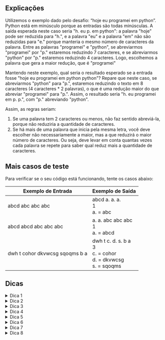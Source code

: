 ## Explicações
Utilizemos o exemplo dado pelo desafio: “hoje eu programei em python”. Python está em minúsculo porque as entradas são todas minúsculas. A saída esperada neste caso seria "h. eu p. em python": a palavra "hoje" pode ser reduzida para "h.", e a palavra "eu" e a palavra "em" não são reduzidas para "e." porque manteria o mesmo número de caracteres da palavra. Entre as palavras "programei" e "python", se abreviarmos "programei" por "p." estaremos reduzindo 7 caracteres, e se abreviarmos "python" por "p." estaremos reduzindo 4 caracteres. Logo, escolhemos a palavra que gera a maior redução, que é "programei"

Mantendo neste exemplo, qual seria o resultado esperado se a entrada fosse "hoje eu programei em python python"? Repare que neste caso, se abreviarmos "python" para "p.", estaremos reduzindo o texto em 8 caracteres (4 caracteres * 2 palavras), o que é uma redução maior do que abreviar "programei" para "p.". Assim, o resultado seria "h. eu programei em p. p.", com "p." abreviando "python".

Assim, as regras seriam:
1. Se uma palavra tem 2 caracteres ou menos, não faz sentido abreviá-la, porque não reduziria a quantidade de caracteres.
1. Se há mais de uma palavra que inicia pela mesma letra, você deve escolher não necessariamente a maior, mas a que reduzirá o maior número de caracteres. Ou seja, deve levar em conta quantas vezes cada palavra se repete para saber qual reduz mais a quantidade de caracteres. 

## Mais casos de teste
Para verificar se o seu código está funcionando, tente os casos abaixo:

| Exemplo de Entrada | Exemplo de Saída|
| ---|--- |
|abcd abc abc abc|abcd a. a. a.<br />1<br />a. = abc|
|abcd abcd abc abc abc|a. a. abc abc abc<br />1<br />a. = abcd |
|dwh t cohor dkvwcsg sqoqms b a|dwh t c. d. s. b a<br />3<br />c. = cohor<br />d. = dkvwcsg<br />s. = sqoqms |

## Dicas
<details> 
  <summary>Dica 1</summary>
   Como você pode separar as palavras de uma lista de palavras?
</details>
<details> 
  <summary>Dica 2</summary>
   Você pode utilizar o método split(separador), que separa uma String em um array de Strings de acordo com o separador. No caso, o separador é espaço em branco (" ").
</details>
<details> 
  <summary>Dica 3</summary>
   Como você pode guardar o número de vezes em que cada palavra ocorre?
</details>
<details> 
  <summary>Dica 4</summary>
   Um jeito de guardar o número de ocorrências de cada palavra é usar um Map, com chave igual a palavra, e valor igual ao número de ocorrências dela.
</details>
<details> 
  <summary>Dica 5</summary>
   Sabendo o número de ocorrências de cada palavra, como você determina, para cada letra, qual é a palavra que gera a maior redução de caracteres quando abreviada?
</details>
<details> 
  <summary>Dica 6</summary>
   Você pode criar outro mapa, com chave igual ao caracter, e valor igual à palavra que mais reduz a quantidade de caracteres. A fórmula para saber quantos caracteres uma palavra reduz é (tamanhoPalavra-2)*numeroOcorrencias. Você pode usar um array ao invés de um mapa também, em que a posição 0 representa 'a', a posição '1' representa 'b' e assim por diante.
</details>
<details> 
  <summary>Dica 7</summary>
   Como você imprime as abreviações em ordem alfabética?
</details>
<details> 
  <summary>Dica 8</summary>
   Se você usar um array, basta imprimir pela ordem das posições. Se usar um Map, uma sugestão é utilizar TreeMap, que consegue retornar as chaves ordenadas.
</details>
